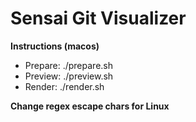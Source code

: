 # Sensai Git Visualizer

**Instructions (macos)**

  - Prepare: ./prepare.sh
  - Preview: ./preview.sh
  - Render: ./render.sh

**Change regex escape chars for Linux**

